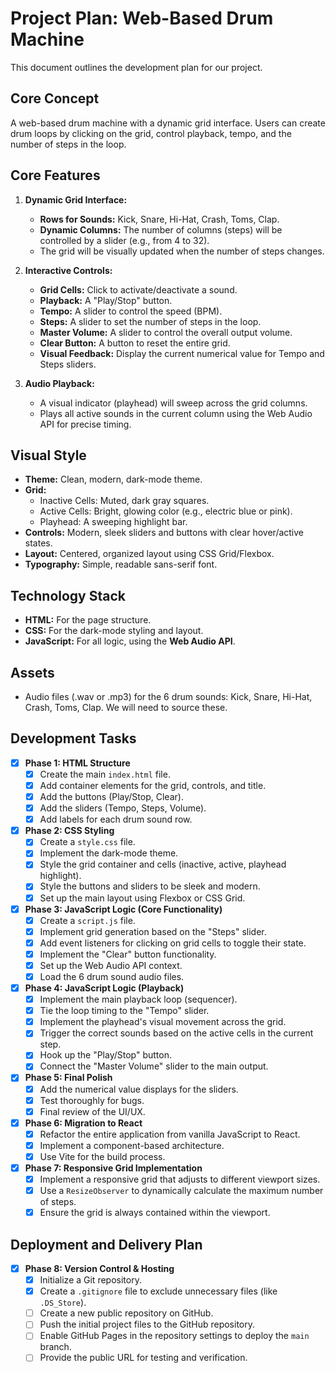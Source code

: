 # Project Plan: Web-Based Drum Machine

This document outlines the development plan for our project.

## Core Concept

A web-based drum machine with a dynamic grid interface. Users can create drum loops by clicking on the grid, control playback, tempo, and the number of steps in the loop.

## Core Features

1.  **Dynamic Grid Interface:**
    *   **Rows for Sounds:** Kick, Snare, Hi-Hat, Crash, Toms, Clap.
    *   **Dynamic Columns:** The number of columns (steps) will be controlled by a slider (e.g., from 4 to 32).
    *   The grid will be visually updated when the number of steps changes.

2.  **Interactive Controls:**
    *   **Grid Cells:** Click to activate/deactivate a sound.
    *   **Playback:** A "Play/Stop" button.
    *   **Tempo:** A slider to control the speed (BPM).
    *   **Steps:** A slider to set the number of steps in the loop.
    *   **Master Volume:** A slider to control the overall output volume.
    *   **Clear Button:** A button to reset the entire grid.
    *   **Visual Feedback:** Display the current numerical value for Tempo and Steps sliders.

3.  **Audio Playback:**
    *   A visual indicator (playhead) will sweep across the grid columns.
    *   Plays all active sounds in the current column using the Web Audio API for precise timing.

## Visual Style

*   **Theme:** Clean, modern, dark-mode theme.
*   **Grid:**
    *   Inactive Cells: Muted, dark gray squares.
    *   Active Cells: Bright, glowing color (e.g., electric blue or pink).
    *   Playhead: A sweeping highlight bar.
*   **Controls:** Modern, sleek sliders and buttons with clear hover/active states.
*   **Layout:** Centered, organized layout using CSS Grid/Flexbox.
*   **Typography:** Simple, readable sans-serif font.

## Technology Stack

*   **HTML:** For the page structure.
*   **CSS:** For the dark-mode styling and layout.
*   **JavaScript:** For all logic, using the **Web Audio API**.

## Assets

*   Audio files (.wav or .mp3) for the 6 drum sounds: Kick, Snare, Hi-Hat, Crash, Toms, Clap. We will need to source these.

## Development Tasks

-   [x] **Phase 1: HTML Structure**
    -   [x] Create the main `index.html` file.
    -   [x] Add container elements for the grid, controls, and title.
    -   [x] Add the buttons (Play/Stop, Clear).
    -   [x] Add the sliders (Tempo, Steps, Volume).
    -   [x] Add labels for each drum sound row.

-   [x] **Phase 2: CSS Styling**
    -   [x] Create a `style.css` file.
    -   [x] Implement the dark-mode theme.
    -   [x] Style the grid container and cells (inactive, active, playhead highlight).
    -   [x] Style the buttons and sliders to be sleek and modern.
    -   [x] Set up the main layout using Flexbox or CSS Grid.

-   [x] **Phase 3: JavaScript Logic (Core Functionality)**
    -   [x] Create a `script.js` file.
    -   [x] Implement grid generation based on the "Steps" slider.
    -   [x] Add event listeners for clicking on grid cells to toggle their state.
    -   [x] Implement the "Clear" button functionality.
    -   [x] Set up the Web Audio API context.
    -   [x] Load the 6 drum sound audio files.

-   [x] **Phase 4: JavaScript Logic (Playback)**
    -   [x] Implement the main playback loop (sequencer).
    -   [x] Tie the loop timing to the "Tempo" slider.
    -   [x] Implement the playhead's visual movement across the grid.
    -   [x] Trigger the correct sounds based on the active cells in the current step.
    -   [x] Hook up the "Play/Stop" button.
    -   [x] Connect the "Master Volume" slider to the main output.

-   [x] **Phase 5: Final Polish**
    -   [x] Add the numerical value displays for the sliders.
    -   [x] Test thoroughly for bugs.
    -   [x] Final review of the UI/UX.

-   [x] **Phase 6: Migration to React**
    -   [x] Refactor the entire application from vanilla JavaScript to React.
    -   [x] Implement a component-based architecture.
    -   [x] Use Vite for the build process.

-   [x] **Phase 7: Responsive Grid Implementation**
    -   [x] Implement a responsive grid that adjusts to different viewport sizes.
    -   [x] Use a `ResizeObserver` to dynamically calculate the maximum number of steps.
    -   [x] Ensure the grid is always contained within the viewport.

## Deployment and Delivery Plan

-   [x] **Phase 8: Version Control & Hosting**
    -   [x] Initialize a Git repository.
    -   [x] Create a `.gitignore` file to exclude unnecessary files (like `.DS_Store`).
    -   [ ] Create a new public repository on GitHub.
    -   [ ] Push the initial project files to the GitHub repository.
    -   [ ] Enable GitHub Pages in the repository settings to deploy the `main` branch.
    -   [ ] Provide the public URL for testing and verification.